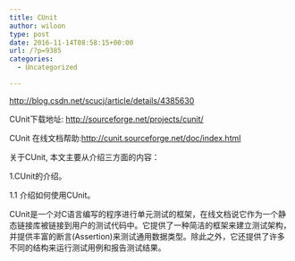 ```yaml
---
title: CUnit
author: wiloon
type: post
date: 2016-11-14T08:58:15+00:00
url: /?p=9385
categories:
  - Uncategorized

---
```

http://blog.csdn.net/scucj/article/details/4385630
  
CUnit下载地址: http://sourceforge.net/projects/cunit/
  
CUnit 在线文档帮助:http://cunit.sourceforge.net/doc/index.html



关于CUnit, 本文主要从介绍三方面的内容：
  
1.CUnit的介绍。
  
1.1 介绍如何使用CUnit。

CUnit是一个对C语言编写的程序进行单元测试的框架，在线文档说它作为一个静态链接库被链接到用户的测试代码中。它提供了一种简洁的框架来建立测试架构，并提供丰富的断言(Assertion)来测试通用数据类型。除此之外，它还提供了许多不同的结构来运行测试用例和报告测试结果。